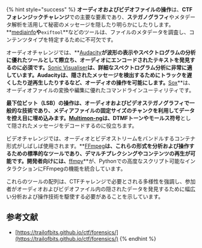 {% hint style="success" %}
**オーディオおよびビデオファイルの操作**は、**CTFフォレンジックチャレンジ**での主要な要素であり、**ステガノグラフィ**やメタデータ解析を活用して秘密のメッセージを隠したり明らかにしたりします。**[mediainfo](https://mediaarea.net/en/MediaInfo)**や**`exiftool`**などのツールは、ファイルのメタデータを調査し、コンテンツタイプを特定するために不可欠です。

オーディオチャレンジでは、**[Audacity](http://www.audacityteam.org/)**が波形の表示やスペクトログラムの分析に優れたツールとして際立ち、オーディオにエンコードされたテキストを発見するのに必須です。**[Sonic Visualiser](http://www.sonicvisualiser.org/)**は、詳細なスペクトログラム分析に非常に適しています。**Audacity**は、隠されたメッセージを検出するためにトラックを遅くしたり逆再生したりするなど、オーディオの操作を可能にします。**[Sox](http://sox.sourceforge.net/)**は、オーディオファイルの変換や編集に優れたコマンドラインユーティリティです。

**最下位ビット（LSB）**の操作は、オーディオおよびビデオステガノグラフィで一般的な技術であり、メディアファイルの固定サイズのチャンクを利用してデータを控え目に埋め込みます。**[Multimon-ng](http://tools.kali.org/wireless-attacks/multimon-ng)**は、**DTMFトーン**や**モールス符号**として隠されたメッセージをデコードするのに役立ちます。

ビデオチャレンジでは、オーディオとビデオストリームをバンドルするコンテナ形式がしばしば使用されます。**[FFmpeg](http://ffmpeg.org/)**は、これらの形式を分析および操作するための標準的なツールであり、デマルチプレクシングやコンテンツの再生が可能です。開発者向けには、**[ffmpy](http://ffmpy.readthedocs.io/en/latest/examples.html)**が、Pythonでの高度なスクリプト可能なインタラクションにFFmpegの機能を統合しています。

これらのツールの配列は、CTFチャレンジで必要とされる多様性を強調し、参加者がオーディオおよびビデオファイル内の隠されたデータを発見するために幅広い分析および操作技術を駆使する必要があることを示しています。

## 参考文献
* [https://trailofbits.github.io/ctf/forensics/](https://trailofbits.github.io/ctf/forensics/)
{% endhint %}
